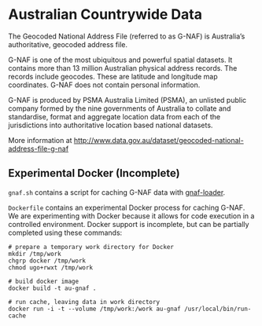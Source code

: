 Australian Countrywide Data
====

The Geocoded National Address File (referred to as G-NAF) is Australia’s
authoritative, geocoded address file.

G-NAF is one of the most ubiquitous and powerful spatial datasets. It contains
more than 13 million Australian physical address records. The records include
geocodes. These are latitude and longitude map coordinates. G-NAF does not
contain personal information.

G-NAF is produced by PSMA Australia Limited (PSMA), an unlisted public company
formed by the nine governments of Australia to collate and standardise, format
and aggregate location data from each of the jurisdictions into authoritative
location based national datasets.

More information at http://www.data.gov.au/dataset/geocoded-national-address-file-g-naf

Experimental Docker (Incomplete)
----

`gnaf.sh` contains a script for caching G-NAF data with
[gnaf-loader](https://github.com/minus34/gnaf-loader).

`Dockerfile` contains an experimental Docker process for caching G-NAF.  We are
experimenting with Docker because it allows for code execution in a controlled
environment. Docker support is incomplete, but can be partially completed using
these commands:

    # prepare a temporary work directory for Docker
    mkdir /tmp/work
    chgrp docker /tmp/work
    chmod ugo+rwxt /tmp/work
    
    # build docker image
    docker build -t au-gnaf .
    
    # run cache, leaving data in work directory
    docker run -i -t --volume /tmp/work:/work au-gnaf /usr/local/bin/run-cache
